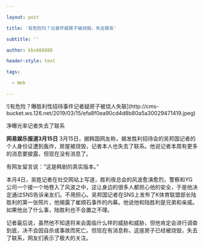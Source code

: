 ---
layout: post
title: '有危险吗？记者怀疑房子被烧毁，失去联系'
subtitle: ''
author: kbs668888
header-style: text
tags:
  - Web
---
![有危险？曝胜利性招待事件记者疑房子被烧人失联](http://cms-
bucket.ws.126.net/2019/03/15/efa8f0ea90cd4d8b80a5a30029471419.jpeg)

净曝光率记者失去了联系

 **网易娱乐报道3月15日**
3月15日，据韩国网友称，揭发胜利招待会的吴邦国记者的个人身份证遭到轰炸，房屋被烧毁，记者本人也失去了联系。他说记者本周有更多的消息要披露，但现在没有消息了。

有网友留言说：“这是韩剧的真实版本。”

本月4日，吴姓记者在社交网站上写道，胜利夜总会的风波愈演愈烈，警察和YG公司一个接一个地卷入了风波之中，这让身边的很多人都担心他的安全，于是他决定通过SNS告诉亲友们。不用担心。吴邦国记者在SNS上发布了K体育联盟部长陆胜利的第一张照片，他揭露了崔顺石事件的内幕。他说他和陆胜利是兄弟和亲戚。如果他出了什么事，陆胜利也不会置之不理。

记者最后说，虽然他不知道将来会面临什么样的威胁和威胁，但他肯定会进行调查到底，决不会因自杀或事故而死亡。但现在有消息称，这座房子已经被烧毁，失去了联系，网友们表示了极大的关注。

